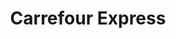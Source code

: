---
title: "Carrefour Express"
url: /almeria/carrefour-express-avenida-cabo-de-gata/
shop: supermercado
---